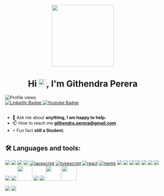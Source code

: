 <p align="center">
  <img src="https://cdn-icons-png.flaticon.com/512/2463/2463510.png" width="200"/>
</p>


<h1 align="center">Hi <img src="https://raw.githubusercontent.com/MartinHeinz/MartinHeinz/master/wave.gif" width="25px"/>, I'm Githendra Perera</h1>

<img src="https://komarev.com/ghpvc/?username=Githendra23&amp;label=Profile%20Views&amp;color=red" alt="Profile views"/>

</a>
<div id="badges">
  <a href="https://www.linkedin.com/in/githendra-perera-081bbb244/" target="_blank">
    <img src="https://img.shields.io/badge/LinkedIn-blue?style=for-the-badge&logo=linkedin&logoColor=white" alt="LinkedIn Badge"/>
  </a>
  <a href="https://www.youtube.com/channel/UCjowGhJuzExRVWbpRwIS1WA" target="_blank">
    <img src="https://img.shields.io/badge/YouTube-red?style=for-the-badge&logo=youtube&logoColor=white" alt="Youtube Badge"/>
  </a>
</div>

<br>
   
- 💬 Ask me about **anything, I am happy to help.**
- 📫 How to reach me **githendra.perera@gmail.com**
- ⚡ Fun fact **still a Student.**

## 🛠️ Languages and tools:
<a href="https://www.arduino.cc" target="_blank"><img src="https://img.icons8.com/fluency/48/000000/arduino.png"/></a>
<a href="https://www.raspberrypi.com/documentation/"><img src="https://img.icons8.com/fluency/48/raspberry.png"/></a>
<a href="https://www.w3.org/html" target="_blank"><img src="https://img.icons8.com/color/48/000000/html-5--v1.png"/></a>
<a href="https://www.linux.org" target="_blank"><img src="https://img.icons8.com/color/48/000000/css3--v1.png"/></a>
<a href="https://devdocs.io/javascript/" target="_blank"><img src="https://img.icons8.com/color/48/000000/javascript--v1.png" alt="javascript"/></a>
<a href="https://www.typescriptlang.org/docs/"><img src="https://img.icons8.com/fluency/48/typescript--v1.png" alt="typescript"/></a>
<a href="https://legacy.reactjs.org/docs/getting-started.html"><img src="https://img.icons8.com/office/48/react.png" alt="react"/></a>
<a href="https://nextjs.org/docs"><img src="https://img.icons8.com/fluency/48/nextjs.png" alt="nextjs"/></a>
<a href="https://nodejs.org/docs/latest/api/" target="_blank"><img src="https://img.icons8.com/fluency/48/node-js.png"/></a>
<a href="https://expressjs.com/en/5x/api.html" target="_blank"><img src="https://img.icons8.com/fluency/48/express-js.png"/></a>
<a href="https://www.php.net/manual/en/" target="_blank"><img src="https://img.icons8.com/color/48/000000/php--v1.png"/></a>
<a href="https://www.python.org" target="_blank"><img src="https://img.icons8.com/color/48/000000/python--v1.png"/></a>
<a href="https://devdocs.io/c/" target="_blank"><img src="https://img.icons8.com/fluency/1x/c-programming.png"/></a>
<a href="https://cplusplus.com/doc/" target="_blank"><img src="https://img.icons8.com/color/48/000000/c-plus-plus-logo.png"/></a>
<a href="https://learn.microsoft.com/en-us/dotnet/csharp/" target="_blank"><img src="https://img.icons8.com/fluency/1x/c-sharp-logo.png"/></a>
<a href="https://docs.oracle.com/en/java/" target="_blank"><img src="https://img.icons8.com/color/48/java-coffee-cup-logo--v1.png"/></a>
<a href="https://learn.microsoft.com/en-us/sql/?view=sql-server-ver16" target="_blank"><img src="https://img.icons8.com/color/48/000000/sql--v1.png"/></a>
<a href="https://dev.mysql.com/doc/" target="_blank"><img height="48" width="48" src="https://cdn.icon-icons.com/icons2/1381/PNG/512/mysqlworkbench_93532.png"/></a>
<a href="https://git-scm.com/doc" target="_blank"><img src="https://img.icons8.com/color/48/git.png"/></a>
<a href="docs.docker.com" target="_blank"><img src="https://img.icons8.com/fluency/48/docker.png"/></a>
<a href="https://libgdx.com/dev/" target="_blank"><img src="https://libgdx.com/assets/brand/stacked.png" height="48" width="auto" style="background-color: white;"/></a>
<a href="https://doc.mapeditor.org/en/stable/" target="_blank"><img src="https://www.zwodnik.com/media/cache/06/67/0667f63072501e1f89223b79d4827c0b.png" height="48" width="auto"/></a>

<img src="https://github-readme-stats.vercel.app/api?username=Githendra23&show_icons=true&theme=radical"/>
<img src="https://github-readme-stats.vercel.app/api/top-langs/?username=Githendra23&layout=compact&theme=radical"/>
